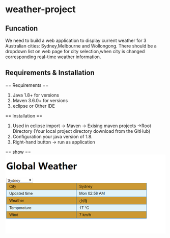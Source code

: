 # weather-project

## Funcation
We need to build a web application to display current weather for 3 Australian cities: Sydney,Melbourne and Wollongong. There should be a dropdown list on web page for city selection,when city is changed corresponding real-time weather information.

## Requirements & Installation

== Requirements ==

1. Java 1.8+ for versions 
2. Maven 3.6.0+ for versions 
3. eclipse or Other IDE

== Installation ==

1.  Used in eclipse import -> Maven -> Exising maven projects ->Root Directory (Your local project directory download from the GitHub)
2.  Configuration your java version of 1.8.
3.  Right-hand button -> run as application

== show ==
![image](https://github.com/wangyidi/weather-project/blob/master/display.png)

